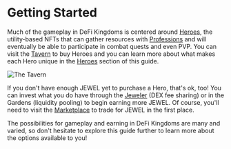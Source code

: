 # Getting Started

Much of the gameplay in DeFi Kingdoms is centered around [Heroes](heroes/), the utility-based NFTs that can gather resources with [Professions](quests/professions/) and will eventually be able to participate in combat quests and even PVP. You can visit the [Tavern](locations/tavern.md) to buy Heroes and you can learn more about what makes each Hero unique in the [Heroes](heroes/) section of this guide.

![The Tavern](../.gitbook/assets/Tavern.JPG)

If you don't have enough JEWEL yet to purchase a Hero, that's ok, too! You can invest what you do have through the [Jeweler](locations/jeweler.md) (DEX fee sharing) or in the Gardens (liquidity pooling) to begin earning more JEWEL. Of course, you'll need to visit the [Marketplace](locations/marketplace.md) to trade for JEWEL in the first place.

The possibilities for gameplay and earning in DeFi Kingdoms are many and varied, so don't hesitate to explore this guide further to learn more about the options available to you!
